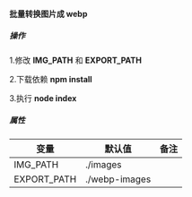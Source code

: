 #### 批量转换图片成 webp

##### 操作

1.修改 **IMG_PATH** 和 **EXPORT_PATH**

2.下载依赖 **npm install**

3.执行 **node index**

##### 属性

| 变量        | 默认值        | 备注 |
| ----------- | ------------- | ---- |
| IMG_PATH    | ./images      |      |
| EXPORT_PATH | ./webp-images |      |
